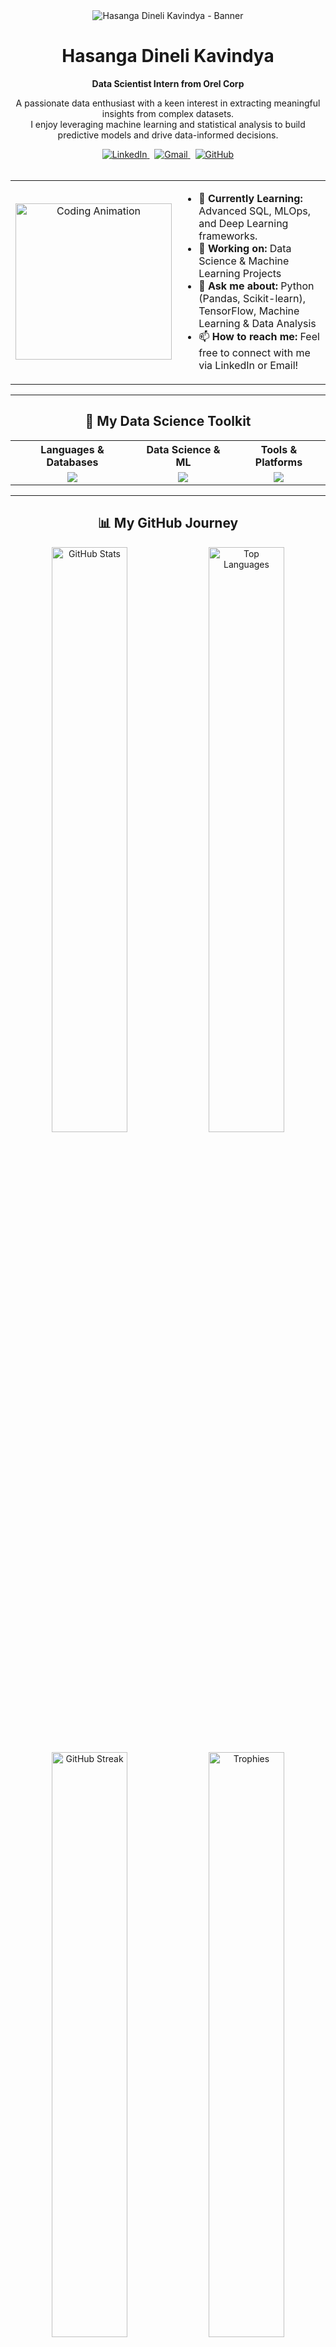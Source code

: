<!-- 
  Hi Hasanga! I've redesigned your README to be more modern and focused on your Data Science profile.
  **ACTION NEEDED:** Consider creating a new banner image that reflects your passion for Data Science!
  You can use tools like Canva for free to create a great one.
-->
<div align="center">
  <img src="https://user-images.githubusercontent.com/101157147/287702813-f903e11d-2396-4899-b13c-0e78c8119643.png" alt="Hasanga Dineli Kavindya - Banner"/>
</div>

<div align="center">
  <h1>Hasanga Dineli Kavindya</h1>
  <p><strong>Data Scientist Intern from  Orel Corp</strong></p>
  <p>
    A passionate data enthusiast with a keen interest in extracting meaningful insights from complex datasets. 
    <br />
    I enjoy leveraging machine learning and statistical analysis to build predictive models and drive data-informed decisions.
  </p>
</div>

<!-- Socials -->
<div align="center">
  <a href="https://www.linkedin.com/in/hasanga-dineli-kavindya-142896236/" target="_blank">
    <img src="https://img.shields.io/badge/LinkedIn-0077B5?style=for-the-badge&logo=linkedin&logoColor=white" alt="LinkedIn">
  </a>
   
  <a href="mailto:hasangakavindaya@gmail.com">
    <img src="https://img.shields.io/badge/Gmail-D14836?style=for-the-badge&logo=gmail&logoColor=white" alt="Gmail">
  </a>
   
  <a href="https://github.com/HasangaDineliKavindya" target="blank">
    <img src="https://img.shields.io/badge/GitHub-181717?style=for-the-badge&logo=github&logoColor=white" alt="GitHub">
  </a>
</div>

<br>

<!-- Info Section -->
<table align="center">
  <tr>
    <td align="center">
      <img src="https://media.giphy.com/media/qgQUggAC3Pfv687qPC/giphy.gif" alt="Coding Animation" width="250px">
    </td>
    <td>
      <ul>
        <li>🌱 <strong>Currently Learning:</strong> Advanced SQL, MLOps, and Deep Learning frameworks.</li>
        <li>💼 <strong>Working on:</strong> Data Science & Machine Learning Projects</li>
        <li>💬 <strong>Ask me about:</strong> Python (Pandas, Scikit-learn), TensorFlow, Machine Learning & Data Analysis</li>
        <li>📫 <strong>How to reach me:</strong> Feel free to connect with me via LinkedIn or Email!</li>
      </ul>
    </td>
  </tr>
</table>

<hr>

<!-- Tech Stack Section -->
<h2 align="center">🚀 My Data Science Toolkit</h2>
<table width="100%" align="center">
  <tr>
    <th align="center">Languages & Databases</th>
    <th align="center">Data Science & ML</th>
    <th align="center">Tools & Platforms</th>
  </tr>
  <tr >
    <td align="center">
      <a href="https://skillicons.dev"><img src="https://skillicons.dev/icons?i=python,r,java,mysql,postgres,mongodb" /></a>
    </td>
    <td align="center">
      <a href="https://skillicons.dev"><img src="https://skillicons.dev/icons?i=pandas,numpy,scikitlearn,tensorflow,keras,pytorch,jupyter" /></a>
    </td>
    <td align="center">
      <a href="https://skillicons.dev"><img src="https://skillicons.dev/icons?i=git,github,docker,aws,vscode,postman" /></a>
    </td>
  </tr>
</table>

<hr>

<!-- GitHub Stats & Activity -->
<h2 align="center">📊 My GitHub Journey</h2>

<!-- Stats and Top Languages -->
<div align="center">
  <img src="https://github-readme-stats.vercel.app/api?username=HasangaDineliKavindya&show_icons=true&theme=tokyonight&hide_border=true&count_private=true&rank_icon=github" alt="GitHub Stats" width="49%"/>
  <img src="https://github-readme-stats.vercel.app/api/top-langs/?username=HasangaDineliKavindya&layout=compact&theme=tokyonight&hide_border=true&langs_count=8" alt="Top Languages" width="49%"/>
</div>
<br>

<!-- Streak and Trophies -->
<div align="center">
  <img src="https://streak-stats.demolab.com?user=HasangaDineliKavindya&theme=tokyonight&hide_border=true" alt="GitHub Streak" width="49%">
  <img src="https://github-profile-trophy.vercel.app/?username=HasangaDineliKavindya&theme=tokyonight&no-frame=true&no-bg=true&margin-w=15&row=1" alt="Trophies" width="49%">
</div>
<br>

<!-- Featured Project -->
<!-- **ACTION NEEDED:** Pin your best data science project on your GitHub profile and update the 'repo=' value below! -->
<div align="center">
  <h3>🏆 Featured Project</h3>
  <a href="https://github.com/HasangaDineliKavindya/Civic-Connect-complaint-management-system">
    <img src="https://github-readme-stats.vercel.app/api/pin/?username=HasangaDineliKavindya&repo=Civic-Connect-complaint-management-system&theme=tokyonight&hide_border=true" alt="Featured Project" width="80%">
  </a>
</div>
<br>

<!-- GitHub Activity Graph -->
<div align="center">
  <h3>📅 My Contribution Activity</h3>
  <img src="https://github-readme-activity-graph.vercel.app/graph?username=HasangaDineliKavindya&theme=tokyonight&hide_border=true&area=true" alt="GitHub Activity Graph" width="95%"/>
</div>

<hr>

<!-- Connect with Me Footer -->
<div align="center">
  <h2>📫 Let's Connect!</h2>
  <p>I'm always open to discussing new projects, creative ideas, or opportunities to be part of an amazing team.
  <br>
  Feel free to reach out and say hi! 👋
  </p>
  <p>
  <a href="https://www.linkedin.com/in/hasanga-dineli-kavindya-142896236/" target="blank">
    <img src="https://img.shields.io/badge/LinkedIn-0077B5?style=for-the-badge&logo=linkedin&logoColor=white" alt="LinkedIn">
  </a>
   
  <a href="https://github.com/HasangaDineliKavindya" target="blank">
    <img src="https://img.shields.io/badge/GitHub-181717?style=for-the-badge&logo=github&logoColor=white" alt="GitHub">
  </a>
   
  <a href="mailto:hasangakavindaya@gmail.com">
    <img src="https://img.shields.io/badge/Gmail-D14836?style=for-the-badge&logo=gmail&logoColor=white" alt="Gmail">
  </a>
  </p>
</div>
